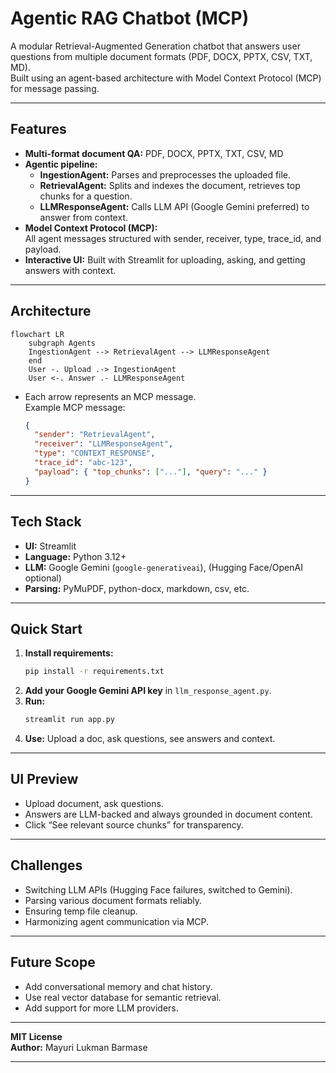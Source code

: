 # Agentic RAG Chatbot (MCP)

A modular Retrieval-Augmented Generation chatbot that answers user questions from multiple document formats (PDF, DOCX, PPTX, CSV, TXT, MD).  
Built using an agent-based architecture with Model Context Protocol (MCP) for message passing.

***

## Features

- **Multi-format document QA:** PDF, DOCX, PPTX, TXT, CSV, MD
- **Agentic pipeline:**
  - **IngestionAgent:** Parses and preprocesses the uploaded file.
  - **RetrievalAgent:** Splits and indexes the document, retrieves top chunks for a question.
  - **LLMResponseAgent:** Calls LLM API (Google Gemini preferred) to answer from context.
- **Model Context Protocol (MCP):**  
  All agent messages structured with sender, receiver, type, trace_id, and payload.
- **Interactive UI:** Built with Streamlit for uploading, asking, and getting answers with context.

***

## Architecture

```mermaid
flowchart LR
    subgraph Agents
    IngestionAgent --> RetrievalAgent --> LLMResponseAgent
    end
    User -. Upload .-> IngestionAgent
    User <-. Answer .- LLMResponseAgent
```

- Each arrow represents an MCP message.  
  Example MCP message:
  ```json
  {
    "sender": "RetrievalAgent",
    "receiver": "LLMResponseAgent",
    "type": "CONTEXT_RESPONSE",
    "trace_id": "abc-123",
    "payload": { "top_chunks": ["..."], "query": "..." }
  }
  ```

***

## Tech Stack

- **UI:** Streamlit
- **Language:** Python 3.12+
- **LLM:** Google Gemini (`google-generativeai`), (Hugging Face/OpenAI optional)
- **Parsing:** PyMuPDF, python-docx, markdown, csv, etc.

***

## Quick Start

1. **Install requirements:**
   ```bash
   pip install -r requirements.txt
   ```
2. **Add your Google Gemini API key** in `llm_response_agent.py`.
3. **Run:**
   ```bash
   streamlit run app.py
   ```
4. **Use:** Upload a doc, ask questions, see answers and context.

***

## UI Preview

- Upload document, ask questions.
- Answers are LLM-backed and always grounded in document content.
- Click “See relevant source chunks” for transparency.

***

## Challenges

- Switching LLM APIs (Hugging Face failures, switched to Gemini).
- Parsing various document formats reliably.
- Ensuring temp file cleanup.
- Harmonizing agent communication via MCP.

***

## Future Scope

- Add conversational memory and chat history.
- Use real vector database for semantic retrieval.
- Add support for more LLM providers.

***

**MIT License**  
**Author:** Mayuri Lukman Barmase

***